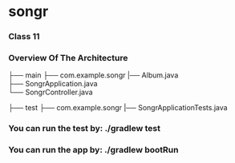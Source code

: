 # songr

### Class 11

### Overview Of The Architecture

├── main ├── com.example.songr |── Album.java                   
                               ├── SongrApplication.java                                                    
                               └── SongrController.java                    

├── test ├── com.example.songr |── SongrApplicationTests.java   


### You can run the test by: ./gradlew test 

### You can run the app by: ./gradlew bootRun
